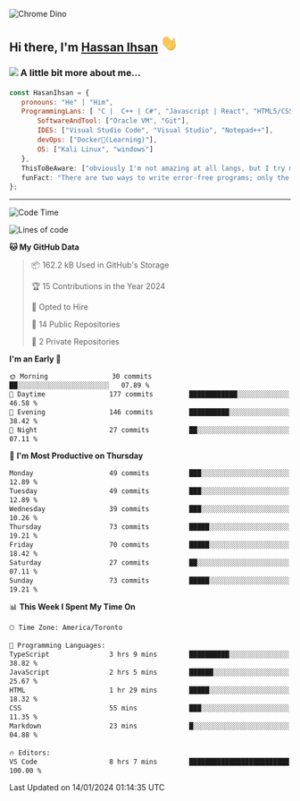  <!--
**HasanIhsan/HasanIhsan** is a ✨ _special_ ✨ repository because its `README.md` (this file) appears on your GitHub profile.
-->

![Chrome Dino](https://mir-s3-cdn-cf.behance.net/project_modules/max_1200/4ff07986208593.5d9a654e92f36.gif)


<h2 align="left">Hi there, I'm <a href="https://www.linkedin.com/in/hassan-ihsan-045b11231/" target="_blank" rel="noopener noreferrer">Hassan Ihsan</a> <img src="https://raw.githubusercontent.com/ABSphreak/ABSphreak/master/gifs/Hi.gif" height="30" />
 
 
 ### <img src="https://media.giphy.com/media/VgCDAzcKvsR6OM0uWg/giphy.gif" width="50"> A little bit more about me...  
 
 ```javascript
const HasanIhsan = {
    pronouns: "He" | "Him",
    ProgrammingLans: [ "C |  C++ | C#", "Javascript | React", "HTML5/CSS", "JSON", "Java"],
        SoftwareAndTool: ["Oracle VM", "Git"],
        IDES: ["Visual Studio Code", "Visual Studio", "Notepad++"],
        devOps: ["Docker🐳(Learning)"], 
        OS: ["Kali Linux", "windows"]
    },
    ThisToBeAware: ["obviously I'm not amazing at all langs, but I try my best not to go rusty"], 
    funFact: "There are two ways to write error-free programs; only the third one works"
};
```
 
 --- 

<!--START_SECTION:waka-->
![Code Time](http://img.shields.io/badge/Code%20Time-267%20hrs%2043%20mins-blue)

![Lines of code](https://img.shields.io/badge/From%20Hello%20World%20I%27ve%20Written-1.1%20million%20lines%20of%20code-blue)

**🐱 My GitHub Data** 

> 📦 162.2 kB Used in GitHub's Storage 
 > 
> 🏆 15 Contributions in the Year 2024
 > 
> 💼 Opted to Hire
 > 
> 📜 14 Public Repositories 
 > 
> 🔑 2 Private Repositories 
 > 
**I'm an Early 🐤** 

```text
🌞 Morning                30 commits          ██░░░░░░░░░░░░░░░░░░░░░░░   07.89 % 
🌆 Daytime                177 commits         ████████████░░░░░░░░░░░░░   46.58 % 
🌃 Evening                146 commits         ██████████░░░░░░░░░░░░░░░   38.42 % 
🌙 Night                  27 commits          ██░░░░░░░░░░░░░░░░░░░░░░░   07.11 % 
```
📅 **I'm Most Productive on Thursday** 

```text
Monday                   49 commits          ███░░░░░░░░░░░░░░░░░░░░░░   12.89 % 
Tuesday                  49 commits          ███░░░░░░░░░░░░░░░░░░░░░░   12.89 % 
Wednesday                39 commits          ███░░░░░░░░░░░░░░░░░░░░░░   10.26 % 
Thursday                 73 commits          █████░░░░░░░░░░░░░░░░░░░░   19.21 % 
Friday                   70 commits          █████░░░░░░░░░░░░░░░░░░░░   18.42 % 
Saturday                 27 commits          ██░░░░░░░░░░░░░░░░░░░░░░░   07.11 % 
Sunday                   73 commits          █████░░░░░░░░░░░░░░░░░░░░   19.21 % 
```


📊 **This Week I Spent My Time On** 

```text
🕑︎ Time Zone: America/Toronto

💬 Programming Languages: 
TypeScript               3 hrs 9 mins        ██████████░░░░░░░░░░░░░░░   38.82 % 
JavaScript               2 hrs 5 mins        ██████░░░░░░░░░░░░░░░░░░░   25.67 % 
HTML                     1 hr 29 mins        █████░░░░░░░░░░░░░░░░░░░░   18.32 % 
CSS                      55 mins             ███░░░░░░░░░░░░░░░░░░░░░░   11.35 % 
Markdown                 23 mins             █░░░░░░░░░░░░░░░░░░░░░░░░   04.88 % 

🔥 Editors: 
VS Code                  8 hrs 7 mins        █████████████████████████   100.00 % 
```


 Last Updated on 14/01/2024 01:14:35 UTC
<!--END_SECTION:waka-->
 
 
